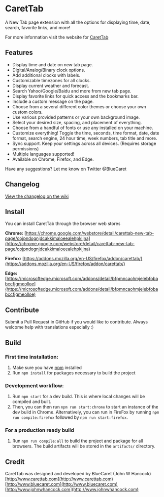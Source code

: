 # CaretTab
A New Tab page extension with all the options for displaying time, date, search, favorite links, and more!

For more information visit the website for [CaretTab](http://www.carettab.com)

## Features
- Display time and date on new tab page.
- Digital/Analog/Binary clock options.
- Add additional clocks with labels.
- Customizable timezones for all clocks.
- Display current weather and forecast.
- Search Yahoo/Google/Baidu and more from new tab page.
- Display favorite links for quick access and the bookmarks bar.
- Include a custom message on the page.
- Choose from a several different color themes or choose your own custom colors.
- Use various provided patterns or your own background image.
- Select your desired size, spacing, and placement of everything.
- Choose from a handful of fonts or use any installed on your machine.
- Customize everything! Toggle the time, seconds, time format, date, date format, search engine, 24 hour time, week numbers, tab title and more.
- Sync support. Keep your settings across all devices. (Requires storage permissions)
- Multiple languages supported!
- Available on Chrome, Firefox, and Edge.

Have any suggestions? Let me know on Twitter @BlueCaret

## Changelog

[View the changelog on the wiki](https://github.com/bluecaret/carettab/wiki/Changelog)

## Install

You can install CaretTab through the browser web stores

**Chrome:**
[https://chrome.google.com/webstore/detail/carettab-new-tab-page/cojpndognjdcakkimaloeealehpkljna](https://chrome.google.com/webstore/detail/carettab-new-tab-page/cojpndognjdcakkimaloeealehpkljna)

**Firefox:**
[https://addons.mozilla.org/en-US/firefox/addon/carettab/](https://addons.mozilla.org/en-US/firefox/addon/carettab/)

**Edge:**
[https://microsoftedge.microsoft.com/addons/detail/bfpmncaohmjelebfobabccfjgmeolloe](https://microsoftedge.microsoft.com/addons/detail/bfpmncaohmjelebfobabccfjgmeolloe)

## Contribute

Submit a Pull Request in GitHub if you would like to contribute. Always welcome help with translations especially :)

## Build
### First time installation:
1. Make sure you have [npm](https://docs.npmjs.com/downloading-and-installing-node-js-and-npm) installed 
2. Run `npm install` for packages necessary to build the project

### Development workflow:
1. Run `npm start` for a dev build. This is where local changes will be compiled and built.
2. Then, you can then run `npm run start:chrome` to start an instance of the dev build in Chrome. Alternatively, you can run in FireFox by running `npm run compile:firefox` followed by `npm run start:firefox`.

### For a production ready build

1. Run `npm run compile:all` to build the project and package for all browsers. The build artifacts will be stored in the `artifacts/` directory.

## Credit
CaretTab was designed and developed by BlueCaret (John W Hancock)
[http://www.carettab.com](http://www.carettab.com)
[http://www.bluecaret.com](http://www.bluecaret.com)
[http://www.johnwhancock.com](http://www.johnwhancock.com)
